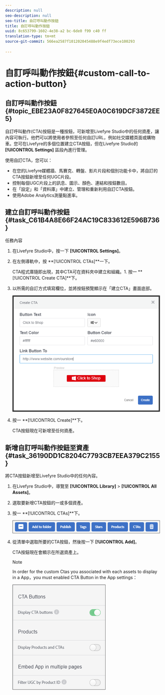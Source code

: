 ```yaml
---
description: null
seo-description: null
seo-title: 自訂呼叫動作按鈕
title: 自訂呼叫動作按鈕
uuid: 8c653799-1602-4e38-a2 bc-6de0 f99 c40 ff
translation-type: tm+mt
source-git-commit: 566ea2587f101202045488e9f4edf73ece100293

---
```



# 自訂呼叫動作按鈕{#custom-call-to-action-button}

## 自訂呼叫動作按鈕 {#topic_EBE23A0F827645E0A0C619DCF3872EE5}

自訂呼叫動作(CTA)按鈕是一種按鈕，可新增至Livefyre Studio中的任何資產，讓內容可執行。他們可以將使用者參照至任何自訂URL，例如社交媒體頁面或購物車。您可在Livefyre的多個位置建立CTA按鈕，但在Livefyre Studio的 **[!UICONTROL Settings]** 區段內進行管理。

使用自訂CTA，您可以：

* 在您的Livefyre媒體牆、馬賽克、轉盤、影片片段和個別功能卡中，將自訂的CTA按鈕新增至任何UGC片段。
* 控制每個UGC片段上的訊息、圖示、顏色、連結和按鈕數目。
* 在「設定」和「資料庫」中建立、管理和重新利用自訂CTA按鈕。
* 使用Adobe Analytics測量點進率。

## 建立自訂呼叫動作按鈕 {#task_C61B4A8E66F24AC19C833612E596B736}

任務內容

1. 在Livefyre Studio中，按一下 **[!UICONTROL Settings]**。
1. 在左側導軌中，按 **[!UICONTROL CTAs]**一下。

   CTA程式庫隨即出現，其中CTA可在資料夾中建立和組織。1. 按一 **[!UICONTROL Create CTA]**下。
1. 以所需的自訂方式填寫欄位，並將按鈕預覽顯示在「建立CTA」畫面底部。

   ![](assets/cta-button-create.png)

1. 按一 **[!UICONTROL Create]**下。

   CTA按鈕現在可新增至任何資產。

## 新增自訂呼叫動作按鈕至資產 {#task_36190DD1C8204C7793CB7EEA379C2155}

將CTA按鈕新增至Livefyre Studio中的任何內容。

1. 在Livefyre Studio中，導覽至 **[!UICONTROL Library]** > **[!UICONTROL All Assets]**。
1. 選取要新增CTA按鈕的一或多個資產。
1. 按一 **[!UICONTROL CTAs]**下。

   ![](assets/cta-button-create2.png)

1. 從清單中選取所要的CTA按鈕，然後按一下 **[!UICONTROL Add]**。

   CTA按鈕現在會顯示在所選資產上。

   >[!NOTE]
   >
   >In order for the custom Ctas you associated with each assets to display in a App，you must enabled CTA Button in the App settings：
   >
   >![](assets/cta-button-enable.png)
